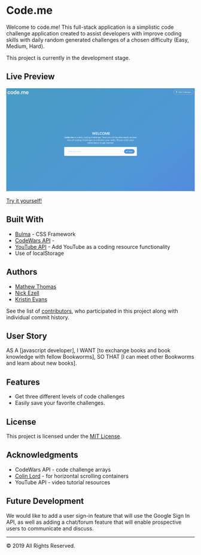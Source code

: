 # Code.me
Welcome to code.me! This full-stack application is a simplistic code challenge application created to assist developers with improve coding skills with daily random generated challenges of a chosen difficulty (Easy, Medium, Hard).

This project is currently in the development stage. 

## Live Preview

![Homepage](code.me.png)

[Try it yourself!](https://kevans0625.github.io/Code.me/) 

## Built With

* [Bulma](https://bulma.io/) - CSS Framework 
* [CodeWars API](https://dev.codewars.com/) - 
* [YouTube API](https://developers.google.com/youtube/v3) - Add YouTube as a coding resource functionality
* Use of localStorage

## Authors

* [Mathew Thomas](https://github.com/IILMTII)
* [Nick Ezell](https://github.com/nick-ezell)
* [Kristin Evans](https://github.com/kevans0625)


See the list of [contributors](https://github.com/kevans0625/Code.me/graphs/contributors), who participated in this project along with individual commit history. 

## User Story

AS A [javascript developer], 
I WANT [to exchange books and book knowledge with fellow Bookworms],
SO THAT [I can meet other Bookworms and learn about new books].

## Features 
* Get three different levels of code challenges 
* Easily save your favorite challenges.

## License
This project is licensed under the [MIT License](https://www.mit.edu/~amini/LICENSE.md).

## Acknowledgments
* CodeWars API - code challenge arrays
* [Colin Lord](https://codeburst.io/how-to-create-horizontal-scrolling-containers-d8069651e9c6) - for horizontal scrolling containers
* YouTube API - video tutorial resources

## Future Development
We would like to add a user sign-in feature that will use the Google Sign In API, as well as adding a chat/forum feature that will enable prospective users to communicate and discuss.

- - -
© 2019  All Rights Reserved.
